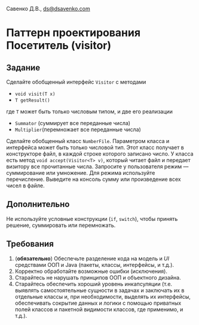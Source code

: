 Савенко Д.В., <ds@dsavenko.com>

# Паттерн проектирования Посетитель (visitor)

## Задание

Сделайте обобщенный интерфейс `Visitor` с методами
* `void visit(T x)`
* `T getResult()`

где `T` может быть только числовым типом, и две его реализации
* `Summator` (суммирует все переданные числа)
* `Multiplier`(перемножает все переданные числа)

Сделайте обобщенный класс `NumberFile`. Параметром класса и интерфейса может быть только числовой тип. Этот класс получает в конструкторе файл, в каждой строке которого записано число. У класса есть метод `void accept(Visitor<T> v)`, который читает файл и передает визитору все прочитанные числа. Запросите у пользователя режим — суммирование или умножение. Для режима используйте перечисление. Выведите на консоль сумму или произведение всех чисел в файле.

## Дополнительно

Не используйте условные конструкции (`if`, `switch`), чтобы принять решение, суммировать или перемножать.

## Требования

1. (**обязательно**) Обеспечьте разделение кода на модель и *UI* средствами ООП и Java (пакеты, классы, интерфейсы, и т.д.).
2. Корректно обработайте возможные ошибки (исключения).
3. Старайтесь не нарушать принципов ООП и объектного дизайна.
4. Старайтесь обеспечить хороший уровень инкапсуляции (т.е. выявлять самостоятельные сущности в задачах и заключать их в отдельные классы и, при необходимости, выделять их интерфейсы, обеспечивать сокрытие данных и логики с помощью приватных полей классов и пакетной видимости классов, где применимо, и т.д.).
